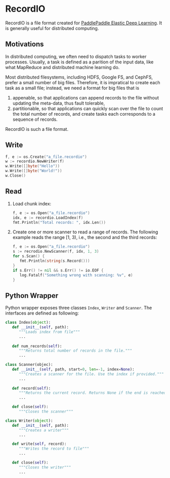 # RecordIO

RecordIO is a file format created for [PaddlePaddle Elastic Deep Learning](https://kubernetes.io/blog/2017/12/paddle-paddle-fluid-elastic-learning/).  It is generally useful for distributed computing.

## Motivations

In distributed computing, we often need to dispatch tasks to worker processes.  Usually, a task is defined as a parition of the input data, like what MapReduce and distributed machine learning do.

Most distributed filesystems, including HDFS, Google FS, and CephFS, prefer a small number of big files.  Therefore, it is impratical to create each task as a small file; instead, we need a format for big files that is

1. appenable, so that applications can append records to the file without updating the meta-data, thus fault tolerable,
1. partitionable, so that applications can quickly scan over the file to count the total number of records, and create tasks each corresponds to a sequence of records.

RecordIO is such a file format.

## Write

```go
f, e := os.Create("a_file.recordio")
w := recordio.NewWriter(f)
w.Write([]byte("Hello"))
w.Write([]byte("World!"))
w.Close()
```

## Read

1. Load chunk index:

   ```go
   f, e := os.Open("a_file.recordio")
   idx, e := recordio.LoadIndex(f)
   fmt.Println("Total records: ", idx.Len())
   ```

2. Create one or more scanner to read a range of records.  The
   following example reads the range
   [1, 3), i.e., the second and the third records:

   ```go
   f, e := os.Open("a_file.recordio")
   s := recrodio.NewScanner(f, idx, 1, 3)
   for s.Scan() {
      fmt.Println(string(s.Record()))
   }
   if s.Err() != nil && s.Err() != io.EOF {
      log.Fatalf("Something wrong with scanning: %v", e)
   }
   ```

## Python Wrapper

Python wrapper exposes three classes `Index`, `Writer` and `Scanner`. The interfaces are defined as following:

```python
class Index(object):
   def __init__(self, path):
      """Loads index from file"""
      ...
   
   def num_records(self):
      """Returns total number of records in the file."""
      ...

class Scanner(objec):
   def __init__(self, path, start=0, len=-1, index=None):
      """Creates a scanner for the file. Use the index if provided."""
      ...
   
   def record(self):
      """Returns the current record. Returns None if the end is reached"""
      ...

   def close(self):
      """Closes the scanner"""

class Writer(object):
   def __init__(self, path):
      """Creates a writer"""
      ...

   def write(self, record):
      """Writes the record to file"""
      ...

   def close(self):
      """Closes the writer"""
      ...
```
